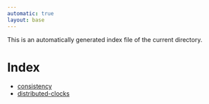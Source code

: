 ```yaml
---
automatic: true
layout: base
---
```


This is an automatically generated index file of the current directory.

# Index
- [consistency](/notes/systems/consistency.html)
- [distributed-clocks](/notes/systems/distributed-clocks.html)
